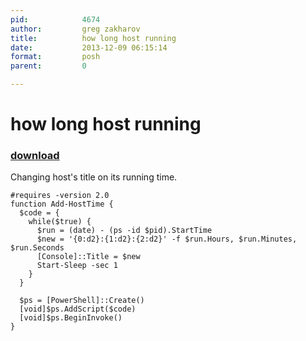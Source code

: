 ```yaml
---
pid:            4674
author:         greg zakharov
title:          how long host running
date:           2013-12-09 06:15:14
format:         posh
parent:         0

---
```


# how long host running

### [download](Scripts\4674.ps1)

Changing host's title on its running time.

```posh
#requires -version 2.0
function Add-HostTime {
  $code = {
    while($true) {
      $run = (date) - (ps -id $pid).StartTime
      $new = '{0:d2}:{1:d2}:{2:d2}' -f $run.Hours, $run.Minutes, $run.Seconds
      [Console]::Title = $new
      Start-Sleep -sec 1
    }
  }
  
  $ps = [PowerShell]::Create()
  [void]$ps.AddScript($code)
  [void]$ps.BeginInvoke()
}
```

